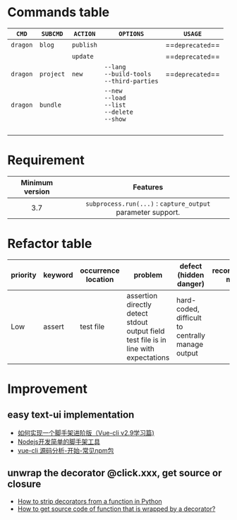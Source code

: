 # Commands table

|`CMD`|`SUBCMD`|`ACTION`|`OPTIONS`|`USAGE`|
|---|---|---|---|---|
|`dragon`| `blog` | `publish` | |==`deprecated`==|
| |  | `update` | |==`deprecated`==|
|`dragon`| `project` | `new` | `--lang`<br>`--build-tools`<br>`--third-parties` |==`deprecated`==|
|`dragon`| `bundle` |  | `--new`<br>`--load`<br>`--list`<br>`--delete`<br>`--show`<br> ||
| |  |  | ||
| |  |  | ||
| |  |  | ||
| |  |  | ||


# Requirement

| Minimum version |                           Features                           |
| :-------------: | :----------------------------------------------------------: |
|       3.7       | `subprocess.run(...)` : `capture_output`  parameter support. |



# Refactor table
| priority | keyword | occurrence location | problem | defect (hidden danger) | reconstruction means | reconstruction may bring improvement | current status | last update date |
|---|---|--- |---|---|---|---|---|---|
| Low  | assert | test file | assertion directly detect stdout output field test file is in line with expectations | hard-coded, difficult to centrally manage output | | | Click Framework Error Output has been organizing | ` 2019-02-15 21:42:48 ` |

# Improvement
## easy text-ui implementation
- [如何实现一个脚手架进阶版（Vue-cli v2.9学习篇)](https://segmentfault.com/a/1190000013091099)
- [Nodejs开发简单的脚手架工具](https://segmentfault.com/a/1190000015271651)
- [vue-cli 源码分析-开始-常见npm包](https://github.com/KuangPF/vue-cli-analysis/blob/master/docs/start/npm.md)
## unwrap the decorator @click.xxx, get source or closure
- [How to strip decorators from a function in Python](https://stackoverflow.com/a/33024739)
- [How to get source code of function that is wrapped by a decorator?
](https://stackoverflow.com/questions/43506378/how-to-get-source-code-of-function-that-is-wrapped-by-a-decorator)
